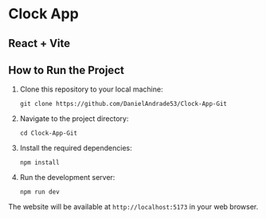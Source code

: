 # Clock App

## React + Vite

## How to Run the Project

1. Clone this repository to your local machine:
   ```
   git clone https://github.com/DanielAndrade53/Clock-App-Git
   ```

2. Navigate to the project directory:
   ```
   cd Clock-App-Git
   ```

3. Install the required dependencies:
   ```
   npm install
   ```

4. Run the development server:
   ```
   npm run dev
   ```

The website will be available at `http://localhost:5173` in your web browser.
